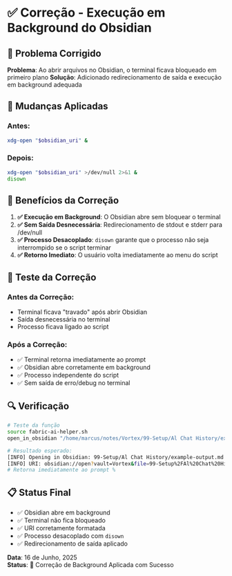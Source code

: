 # ✅ Correção - Execução em Background do Obsidian

## 🔧 Problema Corrigido

**Problema**: Ao abrir arquivos no Obsidian, o terminal ficava bloqueado em primeiro plano
**Solução**: Adicionado redirecionamento de saída e execução em background adequada

## 📝 Mudanças Aplicadas

### Antes:
```bash
xdg-open "$obsidian_uri" &
```

### Depois:
```bash
xdg-open "$obsidian_uri" >/dev/null 2>&1 &
disown
```

## 🎯 Benefícios da Correção

1. **✅ Execução em Background**: O Obsidian abre sem bloquear o terminal
2. **✅ Sem Saída Desnecessária**: Redirecionamento de stdout e stderr para /dev/null
3. **✅ Processo Desacoplado**: `disown` garante que o processo não seja interrompido se o script terminar
4. **✅ Retorno Imediato**: O usuário volta imediatamente ao menu do script

## 🧪 Teste da Correção

### Antes da Correção:
- Terminal ficava "travado" após abrir Obsidian
- Saída desnecessária no terminal
- Processo ficava ligado ao script

### Após a Correção:
- ✅ Terminal retorna imediatamente ao prompt
- ✅ Obsidian abre corretamente em background
- ✅ Processo independente do script
- ✅ Sem saída de erro/debug no terminal

## 🔍 Verificação

```bash
# Teste da função
source fabric-ai-helper.sh
open_in_obsidian "/home/marcus/notes/Vortex/99-Setup/Al Chat History/example-output.md"

# Resultado esperado:
[INFO] Opening in Obsidian: 99-Setup/Al Chat History/example-output.md
[INFO] URI: obsidian://open?vault=Vortex&file=99-Setup%2FAl%20Chat%20History%2Fexample-output.md
# Retorna imediatamente ao prompt %
```

## 📋 Status Final

- ✅ Obsidian abre em background
- ✅ Terminal não fica bloqueado
- ✅ URI corretamente formatada
- ✅ Processo desacoplado com `disown`
- ✅ Redirecionamento de saída aplicado

**Data**: 16 de Junho, 2025  
**Status**: 🔧 Correção de Background Aplicada com Sucesso
